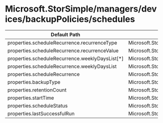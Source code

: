 # Microsoft.StorSimple/managers/devices/backupPolicies/schedules

| Default Path | Alias |
|---|---|
| properties.scheduleRecurrence.recurrenceType | Microsoft.StorSimple/managers/devices/backupPolicies/schedules/scheduleRecurrence.recurrenceType |
| properties.scheduleRecurrence.recurrenceValue | Microsoft.StorSimple/managers/devices/backupPolicies/schedules/scheduleRecurrence.recurrenceValue |
| properties.scheduleRecurrence.weeklyDaysList[*] | Microsoft.StorSimple/managers/devices/backupPolicies/schedules/scheduleRecurrence.weeklyDaysList[*] |
| properties.scheduleRecurrence.weeklyDaysList | Microsoft.StorSimple/managers/devices/backupPolicies/schedules/scheduleRecurrence.weeklyDaysList |
| properties.scheduleRecurrence | Microsoft.StorSimple/managers/devices/backupPolicies/schedules/scheduleRecurrence |
| properties.backupType | Microsoft.StorSimple/managers/devices/backupPolicies/schedules/backupType |
| properties.retentionCount | Microsoft.StorSimple/managers/devices/backupPolicies/schedules/retentionCount |
| properties.startTime | Microsoft.StorSimple/managers/devices/backupPolicies/schedules/startTime |
| properties.scheduleStatus | Microsoft.StorSimple/managers/devices/backupPolicies/schedules/scheduleStatus |
| properties.lastSuccessfulRun | Microsoft.StorSimple/managers/devices/backupPolicies/schedules/lastSuccessfulRun |

